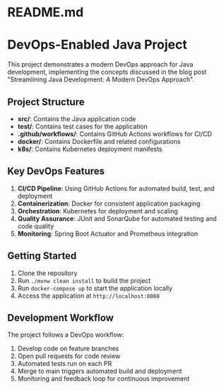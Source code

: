 # README.md

# DevOps-Enabled Java Project

This project demonstrates a modern DevOps approach for Java development, implementing the concepts discussed in the blog post "Streamlining Java Development: A Modern DevOps Approach".

## Project Structure

- **src/**: Contains the Java application code
- **test/**: Contains test cases for the application
- **.github/workflows/**: Contains GitHub Actions workflows for CI/CD
- **docker/**: Contains Dockerfile and related configurations
- **k8s/**: Contains Kubernetes deployment manifests

## Key DevOps Features

1. **CI/CD Pipeline**: Using GitHub Actions for automated build, test, and deployment
2. **Containerization**: Docker for consistent application packaging
3. **Orchestration**: Kubernetes for deployment and scaling
4. **Quality Assurance**: JUnit and SonarQube for automated testing and code quality
5. **Monitoring**: Spring Boot Actuator and Prometheus integration

## Getting Started

1. Clone the repository
2. Run `./mvnw clean install` to build the project
3. Run `docker-compose up` to start the application locally
4. Access the application at `http://localhost:8080`

## Development Workflow

The project follows a DevOps workflow:

1. Develop code on feature branches
2. Open pull requests for code review
3. Automated tests run on each PR
4. Merge to main triggers automated build and deployment
5. Monitoring and feedback loop for continuous improvement
